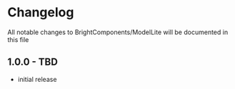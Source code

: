 # Changelog

All notable changes to BrightComponents/ModelLite will be documented in this file

## 1.0.0 - TBD

-   initial release